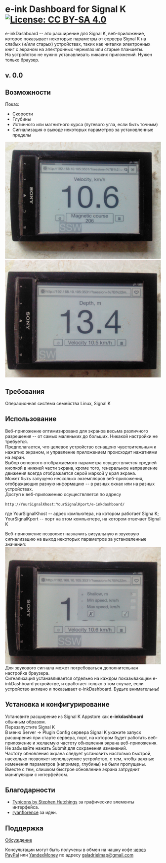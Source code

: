 # e-ink Dashboard for Signal K [![License: CC BY-SA 4.0](https://img.shields.io/badge/License-CC%20BY--SA%204.0-lightgrey.svg)](https://creativecommons.org/licenses/by-sa/4.0/)

e-inkDashboard -- это расширение для Signal K, веб-приложение, которое показывает некоторые параметры от сервера Signal K на слабых (и/или старых) устройствах, таких как читалки электронных книг с экраном на электронных чернилах или старые планшеты.  
На устройство не нужно устанавливать никаких приложений. Нужен только браузер.

## v. 0.0

## Возможности
Показ:

* Скорости
* Глубины
* Истинного или магнитного курса (путевого угла, если быть точным)
* Сигнализация о выходе некоторых параметров за установленные пределы

 ![Dashboard velocity](screenshots/db1.jpg)<br>
 ![Dashboard depth](screenshots/db2.jpg)<br>

## Требования
Операционная система семейства Linux, Signal K

## Использование
Веб-приложение оптимизировано для экранов весьма различного разрешения -- от самых маленьких до больших. Никакой настройки не требуется.  
Предполагается, что целевое устройство оснащено чувствительным к нажатию экраном, и управление приложением происходит нажатиями на экран.  
Выбор основного отображаемого параметра осуществляется средней кнопкой в нижней части экрана, кроме того, генеральное направление движения всегда отображается серой маркой у края экрана.  
Может быть запущено несколько экземпляров веб-приложения, отображающих разную информацию -- в разных окнах или на разных устройствах.  
Доступ к веб-приложению осуществляется по адресу

`http://YourSignalKhost:YourSignalKport/e-inkdashboard/`  

где YourSignalKhost -- адрес компьютера, на котором работает Signa K;  
YourSignalKport -- порт на этом компьютере, на котором отвечает Signal K

Веб-приложение позволяет назначить визуальную и звуковую сигнализацию на выход некоторых параметров за установленные значения:
 ![Dashboard alarms](screenshots/db3.jpg)<br>
Для звукового сигнала может потребоваться дополнительная настройка браузера.  
Сигнализация устанавливается отдельно на каждом показывающем e-inkDashboard устройстве, и сработает только в том случае, если устройство активно и показывает e-inkDashboard. Будьте внимательны!

## Установка и конфигурирование

Установите расширение из  Signal K Appstore как **e-inkdashboard** обычным образом.  
Перезапустите Signal K  
В меню Server -> Plugin Config сервера Signal K укажите запуск расширения при старте сервера, порт, на котором будет работать веб-приложение и желаемую частоту обновления экрана веб-приложения.  
Не забывайте нажать Submit для сохранения изменений.  
Частоту обновления экрана следует установить настолько быстрой, насколько позволяет используемое устройство, с тем, чтобы важные изменения параметров (например, глубины) не были пропущены. Вместе с тем, слишком быстрое обновление экрана затруднит манипуляции с интерфейсом.

## Благодарности

* [Typicons by Stephen Hutchings](https://icon-icons.com/pack/Typicons/1144) за графические элементы интерфейса.
* [ryanflorence](https://gist.github.com/ryanflorence/701407) за идеи.

## Поддержка

[Обсуждение](https://github.com/VladimirKalachikhin/e-inkDashboard/discussions)

Консультации могут быть получены в обмен на чашку кофе [через PayPal](https://paypal.me/VladimirKalachikhin) или [YandexMoney](https://yasobe.ru/na/galadrielmap) по адресу [galadrielmap@gmail.com](mailto:galadrielmap@gmail.com)  

